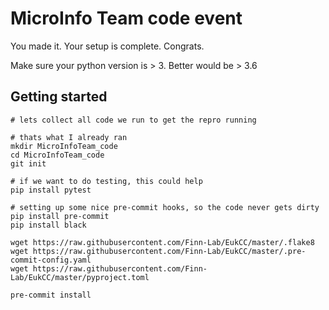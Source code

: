 # MicroInfo Team code event

You made it. Your setup is complete. Congrats. 

Make sure your python version is > 3. Better would be > 3.6


## Getting started 

```
# lets collect all code we run to get the repro running

# thats what I already ran
mkdir MicroInfoTeam_code
cd MicroInfoTeam_code
git init

# if we want to do testing, this could help
pip install pytest

# setting up some nice pre-commit hooks, so the code never gets dirty
pip install pre-commit
pip install black

wget https://raw.githubusercontent.com/Finn-Lab/EukCC/master/.flake8
wget https://raw.githubusercontent.com/Finn-Lab/EukCC/master/.pre-commit-config.yaml
wget https://raw.githubusercontent.com/Finn-Lab/EukCC/master/pyproject.toml

pre-commit install
```